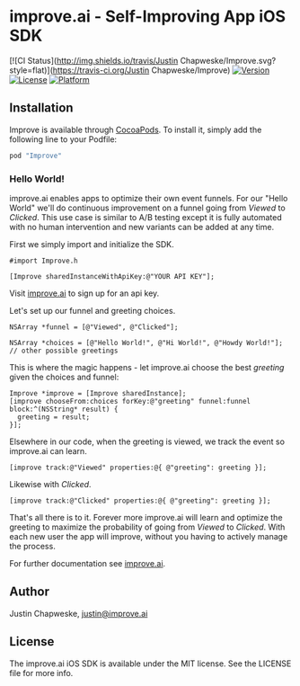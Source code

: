 # improve.ai - Self-Improving App iOS SDK
 
[![CI Status](http://img.shields.io/travis/Justin Chapweske/Improve.svg?style=flat)](https://travis-ci.org/Justin Chapweske/Improve)
[![Version](https://img.shields.io/cocoapods/v/Improve.svg?style=flat)](http://cocoapods.org/pods/Improve)
[![License](https://img.shields.io/cocoapods/l/Improve.svg?style=flat)](http://cocoapods.org/pods/Improve)
[![Platform](https://img.shields.io/cocoapods/p/Improve.svg?style=flat)](http://cocoapods.org/pods/Improve)


## Installation

Improve is available through [CocoaPods](http://cocoapods.org). To install
it, simply add the following line to your Podfile:

```ruby
pod "Improve"
```

### Hello World!

improve.ai enables apps to optimize their own event funnels.  For our "Hello World" we'll do continuous improvement on a funnel going from *Viewed* to *Clicked*.  This use case is similar to A/B testing except it is fully automated with no human intervention and new variants can be added at any time.

First we simply import and initialize the SDK.

```objc
#import Improve.h

[Improve sharedInstanceWithApiKey:@"YOUR API KEY"];

```

Visit [improve.ai](http://improve.ai) to sign up for an api key.

Let's set up our funnel and greeting choices.

```objc
NSArray *funnel = [@"Viewed", @"Clicked"];

NSArray *choices = [@"Hello World!", @"Hi World!", @"Howdy World!"]; // other possible greetings

```

This is where the magic happens - let improve.ai choose the best *greeting* given the choices and funnel:

```objc
Improve *improve = [Improve sharedInstance];
[improve chooseFrom:choices forKey:@"greeting" funnel:funnel block:^(NSString* result) {
  greeting = result;
}];

```
Elsewhere in our code, when the greeting is viewed, we track the event so improve.ai can learn.

```objc
[improve track:@"Viewed" properties:@{ @"greeting": greeting }];

```

Likewise with *Clicked*.

```objc
[improve track:@"Clicked" properties:@{ @"greeting": greeting }];

```

That's all there is to it.  Forever more improve.ai will learn and optimize the greeting to maximize the probability of going from *Viewed* to *Clicked*.  With each new user the app will improve, without you having to actively manage the process.

For further documentation see [improve.ai](https://www.improve.ai).

## Author

Justin Chapweske, justin@improve.ai

## License

The improve.ai iOS SDK is available under the MIT license. See the LICENSE file for more info.

